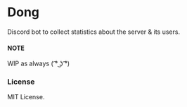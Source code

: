 # Dong
Discord bot to collect statistics about the server & its users.

#### NOTE
WIP as always ( ͡° ͜ʖ ͡°)

### License
MIT License.
